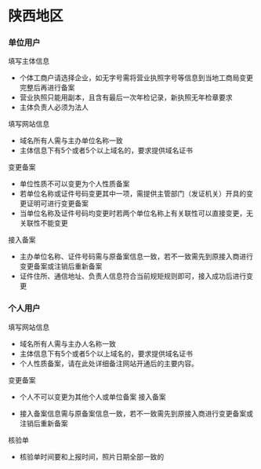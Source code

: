 # 陕西地区

### 单位用户

填写主体信息
* 个体工商户请选择企业，如无字号需将营业执照字号等信息到当地工商局变更完整后再进行备案
* 营业执照只能用副本，且含有最后一次年检记录，新执照无年检章要求
* 主体负责人必须为法人

填写网站信息
* 域名所有人需与主办单位名称一致
* 主体信息下有5个或者5个以上域名的，要求提供域名证书

变更备案
* 单位性质不可以变更为个人性质备案
* 若单位名称或证件号码变更其中一项，需提供主管部门（发证机关）开具的变更证明可进行变更备案
* 当单位名称及证件号码均变更时若两个单位名称上有关联性可以直接变更，无关联性不能变更

接入备案

* 主办单位名称、证件号码需与原备案信息一致，若不一致需先到原接入商进行变更备案或注销后重新备案
* 证件住所、通信地址、负责人信息符合当前规矩规则即可，接入成功后进行变更

### 个人用户

填写网站信息

* 域名所有人需与主办人名称一致
* 主体信息下有5个或者5个以上域名的，要求提供域名证书
* 个人性质备案，请在此处详细备注网站开通后的主要内容。
 
变更备案

* 个人不可以变更为其他个人或单位备案
接入备案

* 接入备案信息需与原备案信息一致，若不一致需先到原接入商进行变更备案或注销后重新备案

核验单

* 核验单时间要和上报时间，照片日期全部一致的
  
